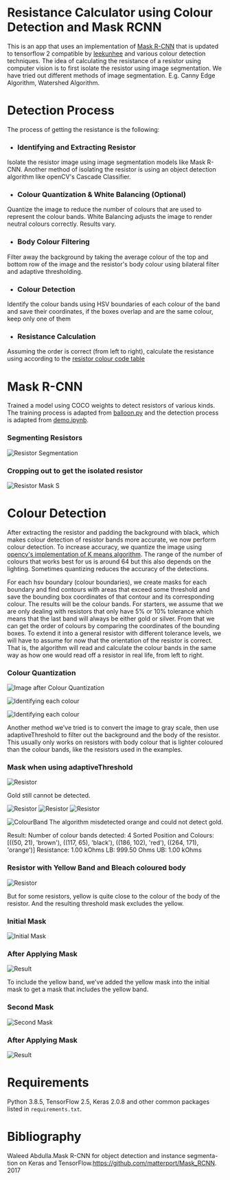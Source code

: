 # Resistance Calculator using Colour Detection and Mask RCNN

This is an app that uses an implementation of [Mask R-CNN](https://arxiv.org/abs/1703.06870) that is updated to tensorflow 2 compatible by [leekunhee](https://github.com/leekunhee/Mask_RCNN/tree/master) and various colour detection techniques. The idea of calculating the resistance of a resistor using computer vision is to first isolate the resistor using image segmentation. We have tried out different methods of image segmentation. E.g. Canny Edge Algorithm, Watershed Algorithm. 

# Detection Process
The process of getting the resistance is the following:
* ### Identifying and Extracting Resistor
Isolate the resistor image using image segmentation models like Mask R-CNN. Another method of isolating the resistor is using an object detection algorithm like openCV's Cascade Classifier.
* ### Colour Quantization & White Balancing (Optional)
Quantize the image to reduce the number of colours that are used to represent the colour bands. White Balancing adjusts the image to render neutral colours correctly. Results vary.
* ### Body Colour Filtering
Filter away the background by taking the average colour of the top and bottom row of the image and the resistor's body colour using bilateral filter and adaptive thresholding.
* ### Colour Detection
Identify the colour bands using HSV boundaries of each colour of the band and save their coordinates, if the boxes overlap and are the same colour, keep only one of them
* ### Resistance Calculation
Assuming the order is correct (from left to right), calculate the resistance using according to the [resistor colour code table](https://eepower.com/resistor-guide/resistor-standards-and-codes/resistor-color-code/#)

# Mask R-CNN
Trained a model using COCO weights to detect resistors of various kinds. The training process is adapted from [balloon.py](samples/balloon/balloon.py) and the detection process is adapted from [demo.ipynb](samples/demo.ipynb).

### Segmenting Resistors
![Resistor Segmentation](assets/resistor_detect.png)

### Cropping out to get the isolated resistor
![Resistor Mask](assets/resistor_mask.png)
S
# Colour Detection
After extracting the resistor and padding the background with black, which makes colour detection of resistor bands more accurate, we now perform colour detection. To increase accuracy, we quantize the image using [opencv's implementation of K means algorithm](https://docs.opencv.org/3.4/d1/d5c/tutorial_py_kmeans_opencv.html). The range of the number of colours that works best for us is around 64 but this also depends on the lighting. Sometimes quantizing reduces the accuracy of the detections.

For each hsv boundary (colour boundaries), we create masks for each boundary and find contours with areas that exceed some threshold and save the bounding box coordinates of that contour and its corresponding colour. The results will be the colour bands. For starters, we assume that we are only dealing with resistors that only have 5% or 10% tolerance which means that the last band will always be either gold or silver. From that we can get the order of colours by comparing the coordinates of the bounding boxes. To extend it into a general resistor with different tolerance levels, we will have to assume for now that the orientation of the resistor is correct. That is, the algorithm will read and calculate the colour bands in the same way as how one would read off a resistor in real life, from left to right.

### Colour Quantization
![Image after Colour Quantization](assets/quantized_image.png)

![Identifying each colour](assets/testbrown-51.png)

![Identifying each colour](assets/testred-3.png)

Another method we've tried is to convert the image to gray scale, then use adaptiveThreshold to filter out the background and the body of the resistor. This usually only works on resistors with body colour that is lighter coloured than the colour bands, like the resistors used in the examples.

### Mask when using adaptiveThreshold
![Resistor](assets/ThirdTest/mask.png)

Gold still cannot be detected.

![Resistor](assets/ThirdTest/test-brown-60.png)
![Resistor](assets/ThirdTest/test-black-40.png)
![Resistor](assets/ThirdTest/test-red-2.png)

![ColourBand](assets/ThirdTest/test-orange-5.png)
The algorithm misdetected orange and could not detect gold.

Result:
Number of colour bands detected: 4
Sorted Position and Colours: [((50, 21), 'brown'), ((117, 65), 'black'), ((186, 102), 'red'), ((264, 171), 'orange')]
Resistance: 1.00 kOhms LB: 999.50 Ohms UB: 1.00 kOhms

### Resistor with Yellow Band and Bleach coloured body
![Resistor](assets/SecondTest/resistor.jpg)

But for some resistors, yellow is quite close to the colour of the body of the resistor. And the resulting threshold mask excludes the yellow.

### Initial Mask
![Initial Mask](assets/SecondTest/thresh.png)

### After Applying Mask
![Result](assets/SecondTest/firstblob.png)

To include the yellow band, we've added the yellow mask into the initial mask to get a mask that includes the yellow band.

### Second Mask
![Second Mask](assets/SecondTest/newthresh.png)

### After Applying Mask
![Result](assets/SecondTest/secondblob.png)

# Requirements
Python 3.8.5, TensorFlow 2.5, Keras 2.0.8 and other common packages listed in `requirements.txt`.

# Bibliography
Waleed Abdulla.Mask R-CNN for object detection and instance segmenta-tion on Keras and TensorFlow.https://github.com/matterport/Mask_RCNN. 2017